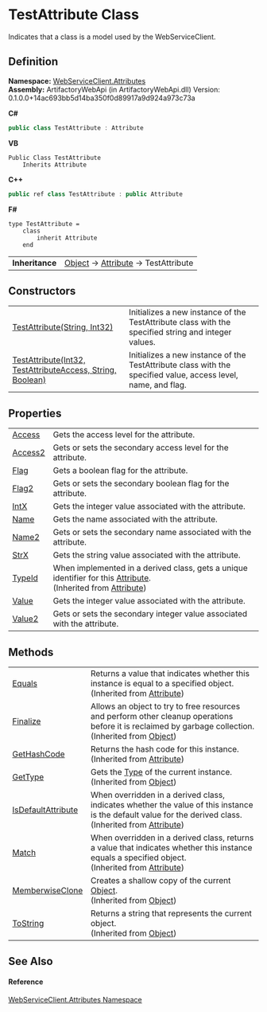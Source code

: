 # TestAttribute Class


Indicates that a class is a model used by the WebServiceClient.



## Definition
**Namespace:** <a href="cd791089-7108-c03a-6f29-5b3d79b0fadf">WebServiceClient.Attributes</a>  
**Assembly:** ArtifactoryWebApi (in ArtifactoryWebApi.dll) Version: 0.1.0.0+14ac693bb5d14ba350f0d89917a9d924a973c73a

**C#**
``` C#
public class TestAttribute : Attribute
```
**VB**
``` VB
Public Class TestAttribute
	Inherits Attribute
```
**C++**
``` C++
public ref class TestAttribute : public Attribute
```
**F#**
``` F#
type TestAttribute = 
    class
        inherit Attribute
    end
```

<table><tr><td><strong>Inheritance</strong></td><td><a href="https://learn.microsoft.com/dotnet/api/system.object" target="_blank" rel="noopener noreferrer">Object</a>  →  <a href="https://learn.microsoft.com/dotnet/api/system.attribute" target="_blank" rel="noopener noreferrer">Attribute</a>  →  TestAttribute</td></tr>
</table>



## Constructors
<table>
<tr>
<td><a href="c50e7715-0226-52cd-51c9-02360cf7f3e2">TestAttribute(String, Int32)</a></td>
<td>Initializes a new instance of the TestAttribute class with the specified string and integer values.</td></tr>
<tr>
<td><a href="3cbe118f-a2ee-da89-657c-956c898e7a2c">TestAttribute(Int32, TestAttributeAccess, String, Boolean)</a></td>
<td>Initializes a new instance of the TestAttribute class with the specified value, access level, name, and flag.</td></tr>
</table>

## Properties
<table>
<tr>
<td><a href="b631ab0c-8adc-13be-2d06-04911a630751">Access</a></td>
<td>Gets the access level for the attribute.</td></tr>
<tr>
<td><a href="6e12fa98-5ccf-c917-c6f5-754f5f380cf2">Access2</a></td>
<td>Gets or sets the secondary access level for the attribute.</td></tr>
<tr>
<td><a href="2626f481-2649-c400-610c-5d429e93e2ca">Flag</a></td>
<td>Gets a boolean flag for the attribute.</td></tr>
<tr>
<td><a href="41c184f8-c8ad-b269-2132-82a3e3152b29">Flag2</a></td>
<td>Gets or sets the secondary boolean flag for the attribute.</td></tr>
<tr>
<td><a href="0b75301a-5507-167a-8543-e985eb17c915">IntX</a></td>
<td>Gets the integer value associated with the attribute.</td></tr>
<tr>
<td><a href="9eb115a4-4e5b-f4b7-e6e2-9c7766141d47">Name</a></td>
<td>Gets the name associated with the attribute.</td></tr>
<tr>
<td><a href="b499eed2-588e-267a-4833-8e47a018c924">Name2</a></td>
<td>Gets or sets the secondary name associated with the attribute.</td></tr>
<tr>
<td><a href="74997931-9b3a-6575-7ddb-1a50e1836188">StrX</a></td>
<td>Gets the string value associated with the attribute.</td></tr>
<tr>
<td><a href="https://learn.microsoft.com/dotnet/api/system.attribute.typeid" target="_blank" rel="noopener noreferrer">TypeId</a></td>
<td>When implemented in a derived class, gets a unique identifier for this <a href="https://learn.microsoft.com/dotnet/api/system.attribute" target="_blank" rel="noopener noreferrer">Attribute</a>.<br />(Inherited from <a href="https://learn.microsoft.com/dotnet/api/system.attribute" target="_blank" rel="noopener noreferrer">Attribute</a>)</td></tr>
<tr>
<td><a href="499fdd56-5b5b-4552-5da9-daae2fd055a3">Value</a></td>
<td>Gets the integer value associated with the attribute.</td></tr>
<tr>
<td><a href="e390998a-b420-7c66-b177-e0867d35a44e">Value2</a></td>
<td>Gets or sets the secondary integer value associated with the attribute.</td></tr>
</table>

## Methods
<table>
<tr>
<td><a href="https://learn.microsoft.com/dotnet/api/system.attribute.equals" target="_blank" rel="noopener noreferrer">Equals</a></td>
<td>Returns a value that indicates whether this instance is equal to a specified object.<br />(Inherited from <a href="https://learn.microsoft.com/dotnet/api/system.attribute" target="_blank" rel="noopener noreferrer">Attribute</a>)</td></tr>
<tr>
<td><a href="https://learn.microsoft.com/dotnet/api/system.object.finalize" target="_blank" rel="noopener noreferrer">Finalize</a></td>
<td>Allows an object to try to free resources and perform other cleanup operations before it is reclaimed by garbage collection.<br />(Inherited from <a href="https://learn.microsoft.com/dotnet/api/system.object" target="_blank" rel="noopener noreferrer">Object</a>)</td></tr>
<tr>
<td><a href="https://learn.microsoft.com/dotnet/api/system.attribute.gethashcode" target="_blank" rel="noopener noreferrer">GetHashCode</a></td>
<td>Returns the hash code for this instance.<br />(Inherited from <a href="https://learn.microsoft.com/dotnet/api/system.attribute" target="_blank" rel="noopener noreferrer">Attribute</a>)</td></tr>
<tr>
<td><a href="https://learn.microsoft.com/dotnet/api/system.object.gettype" target="_blank" rel="noopener noreferrer">GetType</a></td>
<td>Gets the <a href="https://learn.microsoft.com/dotnet/api/system.type" target="_blank" rel="noopener noreferrer">Type</a> of the current instance.<br />(Inherited from <a href="https://learn.microsoft.com/dotnet/api/system.object" target="_blank" rel="noopener noreferrer">Object</a>)</td></tr>
<tr>
<td><a href="https://learn.microsoft.com/dotnet/api/system.attribute.isdefaultattribute" target="_blank" rel="noopener noreferrer">IsDefaultAttribute</a></td>
<td>When overridden in a derived class, indicates whether the value of this instance is the default value for the derived class.<br />(Inherited from <a href="https://learn.microsoft.com/dotnet/api/system.attribute" target="_blank" rel="noopener noreferrer">Attribute</a>)</td></tr>
<tr>
<td><a href="https://learn.microsoft.com/dotnet/api/system.attribute.match" target="_blank" rel="noopener noreferrer">Match</a></td>
<td>When overridden in a derived class, returns a value that indicates whether this instance equals a specified object.<br />(Inherited from <a href="https://learn.microsoft.com/dotnet/api/system.attribute" target="_blank" rel="noopener noreferrer">Attribute</a>)</td></tr>
<tr>
<td><a href="https://learn.microsoft.com/dotnet/api/system.object.memberwiseclone" target="_blank" rel="noopener noreferrer">MemberwiseClone</a></td>
<td>Creates a shallow copy of the current <a href="https://learn.microsoft.com/dotnet/api/system.object" target="_blank" rel="noopener noreferrer">Object</a>.<br />(Inherited from <a href="https://learn.microsoft.com/dotnet/api/system.object" target="_blank" rel="noopener noreferrer">Object</a>)</td></tr>
<tr>
<td><a href="https://learn.microsoft.com/dotnet/api/system.object.tostring" target="_blank" rel="noopener noreferrer">ToString</a></td>
<td>Returns a string that represents the current object.<br />(Inherited from <a href="https://learn.microsoft.com/dotnet/api/system.object" target="_blank" rel="noopener noreferrer">Object</a>)</td></tr>
</table>

## See Also


#### Reference
<a href="cd791089-7108-c03a-6f29-5b3d79b0fadf">WebServiceClient.Attributes Namespace</a>  
